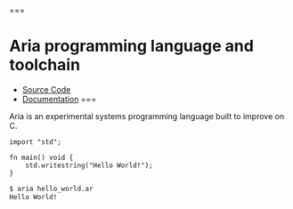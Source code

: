 ===
# Aria programming language and toolchain

- [Source Code](https://github.com/shkhuz/aria)
- [Documentation](doc/)
===

Aria is an experimental systems programming language built to improve on C.

```aria
import "std";

fn main() void {
    std.writestring("Hello World!");
}
```

```sh
$ aria hello_world.ar
Hello World!
```
